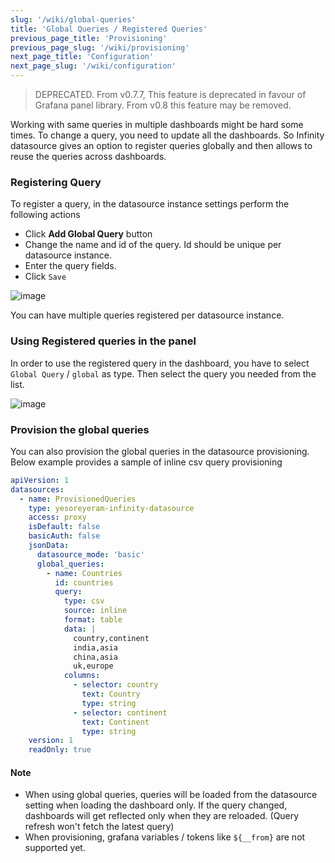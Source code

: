 ```yaml
---
slug: '/wiki/global-queries'
title: 'Global Queries / Registered Queries'
previous_page_title: 'Provisioning'
previous_page_slug: '/wiki/provisioning'
next_page_title: 'Configuration'
next_page_slug: '/wiki/configuration'
---
```


> DEPRECATED. From v0.7.7, This feature is deprecated in favour of Grafana panel library. From v0.8 this feature may be removed.

Working with same queries in multiple dashboards might be hard some times. To change a query, you need to update all the dashboards. So Infinity datasource gives an option to register queries globally and then allows to reuse the queries across dashboards.

### Registering Query

To register a query, in the datasource instance settings perform the following actions

- Click **Add Global Query** button
- Change the name and id of the query. Id should be unique per datasource instance.
- Enter the query fields.
- Click `Save`

![image](https://user-images.githubusercontent.com/153843/93780448-1635d080-fc20-11ea-8c92-d6e91dbcf003.png#center)

You can have multiple queries registered per datasource instance.

### Using Registered queries in the panel

In order to use the registered query in the dashboard, you have to select `Global Query` / `global` as type. Then select the query you needed from the list.

![image](https://user-images.githubusercontent.com/153843/93780923-ab38c980-fc20-11ea-9d87-078233102905.png#center)

### Provision the global queries

You can also provision the global queries in the datasource provisioning. Below example provides a sample of inline csv query provisioning

```yaml
apiVersion: 1
datasources:
  - name: ProvisionedQueries
    type: yesoreyeram-infinity-datasource
    access: proxy
    isDefault: false
    basicAuth: false
    jsonData:
      datasource_mode: 'basic'
      global_queries:
        - name: Countries
          id: countries
          query:
            type: csv
            source: inline
            format: table
            data: |
              country,continent
              india,asia
              china,asia
              uk,europe
            columns:
              - selector: country
                text: Country
                type: string
              - selector: continent
                text: Continent
                type: string
    version: 1
    readOnly: true
```

#### Note

- When using global queries, queries will be loaded from the datasource setting when loading the dashboard only. If the query changed, dashboards will get reflected only when they are reloaded. (Query refresh won't fetch the latest query)
- When provisioning, grafana variables / tokens like `${__from}` are not supported yet.
